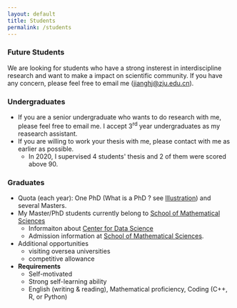 ```yaml
---
layout: default
title: Students
permalink: /students
---
```


### Future Students
We are looking for students who have a strong insterest in interdiscipline research and want to make a impact on scientific community. If you have any concern, please feel free to email me (jianghj@zju.edu.cn).
### Undergraduates
* If you are a senior undergraduate who wants to do research with me, please feel free to email me. I accept 3<sup>rd</sup> year undergraduates as my reasearch assistant.
* If you are willing to work your thesis with me, please contact with me as earlier as possible.
    - In 2020, I supervised 4 students' thesis and 2 of them were scored above 90.

### Graduates
  - Quota (each year): One PhD (What is a PhD ? see [Illustration](/resources/PhD/IllustratedGuidePhD-Matt-Might.pdf)) and several Masters.
  - My Master/PhD students currently belong to [School of Mathematical Sciences](http://www.math.zju.edu.cn/)
      - Informaiton about [Center for Data Science](http://cds.zju.edu.cn/)
      - Admission information at [School of Mathematical Sciences](http://www.math.zju.edu.cn/38087/list.htm).
  - Additional opportunities
      - visiting oversea universities
      - competitive allowance
  - **Requirements**
      - Self-motivated 
      - Strong self-learning ability
      - English (writing & reading), Mathematical proficiency, Coding (C++, R, or Python)

